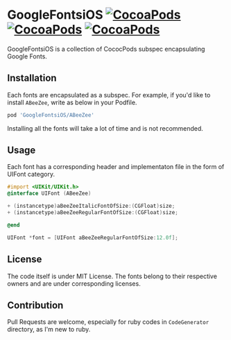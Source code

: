 # GoogleFontsiOS [![CocoaPods](https://img.shields.io/cocoapods/v/GoogleFontsiOS.svg?style=flat)](http://cocoapods.org/?q=name%3AGoogleFontsiOS) [![CocoaPods](https://img.shields.io/cocoapods/p/GoogleFontsiOS.svg?style=flat)](https://github.com/parakeety/GoogleFontsiOS) [![CocoaPods](https://img.shields.io/cocoapods/l/GoogleFontsiOS.svg?style=flat)](https://github.com/parakeety/GoogleFontsiOS/blob/master/LICENSE)

GoogleFontsiOS is a collection of CococPods subspec encapsulating Google Fonts.


## Installation
Each fonts are encapsulated as a subspec. For example, if you'd like to install `ABeeZee`, write as below in your Podfile.

```ruby
pod 'GoogleFontsiOS/ABeeZee'
```

Installing all the fonts will take a lot of time and is not recommended.


## Usage
Each font has a corresponding header and implementaton file in the form of UIFont category.
```objective-c
#import <UIKit/UIKit.h>
@interface UIFont (ABeeZee)

+ (instancetype)aBeeZeeItalicFontOfSize:(CGFloat)size;
+ (instancetype)aBeeZeeRegularFontOfSize:(CGFloat)size;

@end
```

```objective-c
UIFont *font = [UIFont aBeeZeeRegularFontOfSize:12.0f];
```


## License
The code itself is under MIT License. The fonts belong to their respective owners and are under corresponding licenses.

## Contribution
Pull Requests are welcome, especially for ruby codes in `CodeGenerator` directory, as I'm new to ruby.

